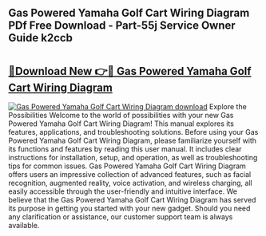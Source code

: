 ## Gas Powered Yamaha Golf Cart Wiring Diagram PDf Free Download - Part-55j Service Owner Guide k2ccb

# <h2><a href="http://dfm8lcw.blite.top/?on=Gas+Powered+Yamaha+Golf+Cart+Wiring+Diagram">🔗Download New 👉🔴 Gas Powered Yamaha Golf Cart Wiring Diagram</a></h2>

[![Gas Powered Yamaha Golf Cart Wiring Diagram download](https://i.imgur.com/lujVjoI.png)](http://dfm8lcw.blite.top/?on=Gas+Powered+Yamaha+Golf+Cart+Wiring+Diagram)
Explore the Possibilities Welcome to the world of possibilities with your new Gas Powered Yamaha Golf Cart Wiring Diagram! This manual explores its features, applications, and troubleshooting solutions. Before using your Gas Powered Yamaha Golf Cart Wiring Diagram, please familiarize yourself with its functions and features by reading this user manual. It includes clear instructions for installation, setup, and operation, as well as troubleshooting tips for common issues. Gas Powered Yamaha Golf Cart Wiring Diagram offers users an impressive collection of advanced features, such as facial recognition, augmented reality, voice activation, and wireless charging, all easily accessible through the user-friendly and intuitive interface. We believe that the Gas Powered Yamaha Golf Cart Wiring Diagram has served its purpose in getting you started with your new gadget. Should you need any clarification or assistance, our customer support team is always available.
